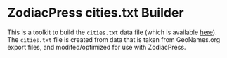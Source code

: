ZodiacPress cities.txt Builder
==============================

This is a toolkit to build the `cities.txt` data file (which is available [here](https://download.cosmicplugins.com/)). The `cities.txt` file is created from data that is taken from GeoNames.org export files, and modifed/optimized for use with ZodiacPress.
